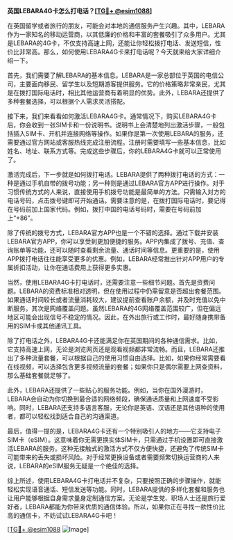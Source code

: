 **英国LEBARA4G卡怎么打电话？[[TG💪+ @esim1088](https://t.me/s/esim1088)]**

在英国留学或者旅行的朋友，可能会对本地的通信服务产生兴趣。其中，LEBARA作为一家知名的移动运营商，以其低廉的价格和丰富的套餐吸引了众多用户。尤其是LEBARA的4G卡，不仅支持高速上网，还能让你轻松拨打电话、发送短信，性价比非常高。那么，如何使用LEBARA4G卡来打电话呢？今天就来给大家详细介绍一下。

首先，我们需要了解LEBARA的基本信息。LEBARA是一家总部位于英国的电信公司，主要面向移民、留学生以及短期游客提供服务。它的价格策略非常亲民，尤其是在拨打国际电话时，相比其他运营商有着明显的优势。此外，LEBARA还提供了多种套餐选择，可以根据个人需求灵活搭配。

接下来，我们来看看如何激活LEBARA4G卡。通常情况下，购买LEBARA4G卡后，你会收到一张SIM卡和一份说明书。说明书上会清楚地列出激活步骤，一般包括插入SIM卡、开机并连接网络等操作。如果你是第一次使用LEBARA的服务，还需要通过官方网站或客服热线完成注册流程。注册时需要填写一些基本信息，比如姓名、地址、联系方式等。完成这些步骤后，你的LEBARA4G卡就可以正常使用了。

激活完成后，下一步就是如何拨打电话。LEBARA提供了两种拨打电话的方式：一种是通过手机自带的拨号功能；另一种则是通过LEBARA官方APP进行操作。对于习惯传统方式的人来说，直接使用手机拨号功能是最简单的方法。只需输入对方的电话号码，点击拨号键即可开始通话。需要注意的是，在拨打国际电话时，要记得在号码前加上国家代码。例如，拨打中国的电话号码时，需要在号码前加上“+86”。

除了传统的拨号方式，LEBARA官方APP也是一个不错的选择。通过下载并安装LEBARA官方APP，你可以享受到更加便捷的服务。APP内集成了拨号、充值、查询账单等功能，还可以随时查看剩余流量、通话时间等信息。更重要的是，使用APP拨打电话往往能享受更多的优惠。例如，LEBARA经常推出针对APP用户的专属折扣活动，让你在通话费用上获得更多实惠。

当然，使用LEBARA4G卡打电话时，还需要注意一些细节问题。首先是资费问题。LEBARA的资费标准相对透明，但在使用过程中仍需留意是否超出套餐范围。如果通话时间较长或者流量消耗较大，建议提前查看账户余额，并及时充值以免中断服务。其次是网络覆盖问题。虽然LEBARA的4G网络覆盖范围较广，但在偏远地区可能会出现信号不稳定的情况。因此，在外出旅行或工作时，最好随身携带备用的SIM卡或其他通讯工具。

除了打电话之外，LEBARA4G卡还能满足你在英国期间的各种通信需求。比如，它支持高速上网，无论是浏览网页还是观看视频都非常流畅。而且，LEBARA还推出了多种流量套餐，可以根据自己的使用习惯自由选择。比如，如果你经常需要看在线视频，可以选择包含更多视频流量的套餐；如果你只是偶尔需要上网查资料，那么基础套餐就足够了。

此外，LEBARA还提供了一些贴心的服务功能。例如，当你在国外漫游时，LEBARA会自动为你切换到最合适的网络频段，确保通话质量和上网速度不受影响。同时，LEBARA还支持多语言客服，无论你是英语、汉语还是其他语种的使用者，都可以轻松找到适合自己的沟通渠道。

最后，值得一提的是，LEBARA4G卡还有一个特别吸引人的地方——它支持电子SIM卡（eSIM）。这意味着你无需更换实体SIM卡，只需通过手机设置即可直接激活LEBARA的服务。这种无接触式的激活方式不仅方便快捷，还避免了传统SIM卡可能带来的丢失或损坏风险。对于经常更换设备或者需要频繁切换运营商的人来说，LEBARA的eSIM服务无疑是一个绝佳的选择。

综上所述，使用LEBARA4G卡打电话并不复杂，只要按照正确的步骤操作，就能轻松实现语音通话、短信发送等功能。同时，LEBARA提供的多样化套餐和服务也让用户能够根据自身需求量身定制通信方案。无论是学生党、职场人士还是旅行爱好者，LEBARA都能为你带来优质的通信体验。所以，如果你正在寻找一款性价比高的通信卡，不妨试试LEBARA4G卡吧！

[[TG💪+ @esim1088](https://t.me/s/esim1088) ![Image](https://i.postimg.cc/4NQfJmqS/Snipaste-2025-05-13-00-14-12.png)]